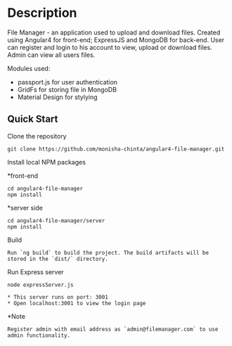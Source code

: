 # Description

File Manager - an application used to upload and download files. Created using Angular4 for front-end; ExpressJS and MongoDB for back-end.
User can register and login to his account to view, upload or download files. Admin can view all users files.

Modules used:
* passport.js for user authentication
* GridFs for storing file in MongoDB
* Material Design for stylying

## Quick Start
Clone the repository

    git clone https://github.com/monisha-chinta/angular4-file-manager.git

Install local NPM packages
   
*front-end
 
    cd angular4-file-manager
    npm install
    
*server side

    cd angular4-file-manager/server
    npm install
    
Build

    Run `ng build` to build the project. The build artifacts will be stored in the `dist/` directory.
    
Run Express server

    node expressServer.js

    * This server runs on port: 3001
    * Open localhost:3001 to view the login page

*Note

    Register admin with email address as `admin@filemanager.com` to use admin functionality. 
